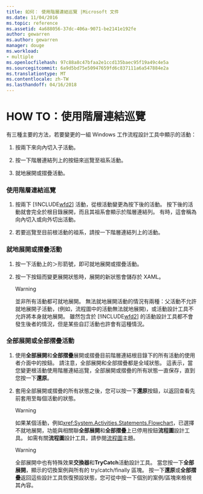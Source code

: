 ```yaml
---
title: 如何： 使用階層連結巡覽 |Microsoft 文件
ms.date: 11/04/2016
ms.topic: reference
ms.assetid: 4a688056-37dc-406a-9071-be2141e192fe
author: gewarren
ms.author: gewarren
manager: douge
ms.workload:
- multiple
ms.openlocfilehash: 97c88a8c47bfaa2e1ccd135baec95f19a49c4e5a
ms.sourcegitcommit: 6a9d5bd75e50947659fd6c837111a6a547884e2a
ms.translationtype: MT
ms.contentlocale: zh-TW
ms.lasthandoff: 04/16/2018
---
```

# <a name="how-to-use-breadcrumb-navigation"></a>HOW TO：使用階層連結巡覽

有三種主要的方法，若要變更的一組 Windows 工作流程設計工具中顯示的活動：

1.  按兩下來向內切入子活動。

2.  按一下階層連結列上的按鈕來巡覽至祖系活動。

3.  就地展開或摺疊活動。

### <a name="using-breadcrumb-navigation"></a>使用階層連結巡覽

1.  按兩下 [!INCLUDE[wfd2](../workflow-designer/includes/wfd2_md.md)] 活動，從根活動變更為按下後的活動。 按下後的活動就會完全於根目錄展開，而且其祖系會顯示於階層連結列。 有時，這會稱為向內切入或向外切出活動。

2.  若要巡覽至目前根活動的祖系，請按一下階層連結列上的活動。

### <a name="expanding-or-collapsing-an-activity-in-place"></a>就地展開或摺疊活動

1.  按一下活動上的＞形箭號，即可就地展開或摺疊活動。

2.  按一下按鈕而變更展開狀態時，展開的新狀態會儲存於 XAML。

    > [!WARNING]
    > 並非所有活動都可就地展開。 無法就地展開活動的情況有兩種：父活動不允許就地展開子活動，(例如，流程圖中的活動無法就地展開)，或活動設計工具不允許將本身就地展開。 雖然包含於 [!INCLUDE[wfd2](../workflow-designer/includes/wfd2_md.md)] 的活動設計工具都不會發生後者的情況，但是某些自訂活動也許會有這種情況。

### <a name="expanding-all-or-collapsing-all-activities"></a>全部展開或全部摺疊活動

1.  使用**全部展開**和**全部摺疊**展開或摺疊目前階層連結根目錄下的所有活動的使用者介面中的按鈕。 請注意，全部展開和全部摺疊都是全域狀態。 這表示，當您變更根活動使用階層連結巡覽，全部展開或摺疊的所有狀態一直保存，直到您按一下**還原**。

2.  套用全部展開或摺疊的所有狀態之後，您可以按一下**還原**按鈕，以返回查看先前套用至每個活動的狀態。

    > [!WARNING]
    > 如果某個活動，例如<xref:System.Activities.Statements.Flowchart>，已選擇不就地展開，功能與相關聯**全部展開**和**全部摺疊**上已停用按鈕**流程圖**設計工具。 如需有關**流程圖**設計工具，請參閱[流程圖](../workflow-designer/flowchart-activity-designer.md)主題。

    > [!WARNING]
    > 全部展開中也有特殊效果**交換器**和**TryCatch**活動設計工具。 當您按一下**全部展開**，顯示的切換案例與所有的 try/catch/finally 區塊。 按一下**還原**或**全部摺疊**返回這些設計工具恢復預設狀態，您可從中按一下個別的案例/區塊來檢視其內容。